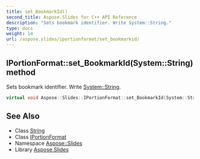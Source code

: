 ```yaml
---
title: set_BookmarkId()
second_title: Aspose.Slides for C++ API Reference
description: "Sets bookmark identifier. Write System::String."
type: docs
weight: 14
url: /aspose.slides/iportionformat/set_bookmarkid/
---
```

## IPortionFormat::set_BookmarkId(System::String) method


Sets bookmark identifier. Write [System::String](../../../system/string/).

```cpp
virtual void Aspose::Slides::IPortionFormat::set_BookmarkId(System::String value)=0
```

## See Also

* Class [String](../../../system/string/)
* Class [IPortionFormat](../)
* Namespace [Aspose::Slides](../../)
* Library [Aspose.Slides](../../../)